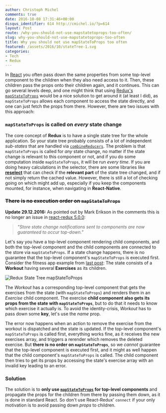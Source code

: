 ```yaml
---
author: Christoph Michel
comments: true
date: 2016-10-08 17:31:46+00:00
disqus_identifier: 614 http://cmichel.io/?p=614
layout: Post
route: /why-you-should-not-use-mapstatetoprops-too-often/
slug: why-you-should-not-use-mapstatetoprops-too-often
title: Why you should not use mapStateToProps too often
featured: /assets/2016/10/stateTree-1.svg
categories:
- Tech
- Redux
---
```

In [React](https://facebook.github.io/react/) you often pass down the same properties from some top-level component to the children when they also need access to it. Then, these children pass the props onto their children again, and it continues. This can go several levels deep, and one might think that using [Redux's]() [`mapStateToProps`](https://github.com/reactjs/react-redux/blob/master/docs/api.md#connectmapstatetoprops-mapdispatchtoprops-mergeprops-options) would be a nice solution to get around it (at least I did), as `mapStateToProps` allows each component to access the state directly, and one can just fetch the props from there. However, there are two issues with this approach:

### `mapStateToProps` is called on _every_ state change

The core concept of **Redux** is to have a single state tree for the whole application. So your state tree probably consists of a lot of independent _sub-states_ that are handled via [`combineReducers`](http://redux.js.org/docs/api/combineReducers.html). The problem is that `mapStateToProps` is called for _any_ state change, no matter if the state change is relevant to this component or not, and if you do some computation inside `mapStateToProps`, it will be run _every time_. If you are doing heavy calculations in the selector, there are some libraries like **[reselect](https://github.com/reactjs/reselect)** that can check if the **relevant part** of the state tree changed, and if not simply return the cached value. However, there is still a lot of checking going on which might add up, especially if you keep the components mounted, for instance, when navigating in **React-Native**.

### <del>There is no execution order on `mapStateToProps`</del>

**Update 29.12.2016:** As pointed out by Mark Erikson in the comments this is no longer an issue in [react-redux 5.0.0](https://github.com/reactjs/react-redux/releases/tag/v5.0.0):
> _"Store state change notifications sent to components are now guaranteed to occur top-down."_

Let's say you have a top-level component rendering child components, and both the top-level component and the child components are connected to the store via `mapStateToProps`. If a state change happens, there is no guarantee that the top-level component's `mapStateToProps` is executed first. Consider the fitness app example from [last post](): The state consists of a **Workout** having several **Exercises** as its children. 

![Redux State Tree mapStateToProps](/assets/2016/10/stateTree-1.svg)

The _Workout_ has a corresponding top-level component that gets the exercises from the state (with `mapStateToProps`) and renders them in an _Exercise_ child component. The exercise **child component also gets its props from the state with `mapStateToProps`**, but to do that it needs to know which exercise it actually is. To avoid the identity-crisis, _Workout_ has to pass down some **key**, let's use the _name_ prop.

The error now happens when an action to remove the exercise from the workout is dispatched and the state is updated. If the top-level component's `mapStateToProps` is called first, everything works fine, as it receives the new exercises array, and triggers a rerender which removes the deleted exercise. But **there is no order on `mapStateToProps`**, so we _cannot_ guarantee that the top-level component is executed first, and it might as well happen that the child component's `mapStateToProps` is called. The child component then tries to get its props by accessing the state's exercise array with an invalid key leading to an error.

### Solution

The solution is to **only use [`mapStateToProps`](https://github.com/reactjs/react-redux/blob/master/docs/api.md#connectmapstatetoprops-mapdispatchtoprops-mergeprops-options) for top-level components** and propagate the props for the children from there by passing them down, as it is done in standard React. So don't use React-Redux' `connect` if your only motivation is to avoid passing down _props_ to children.

